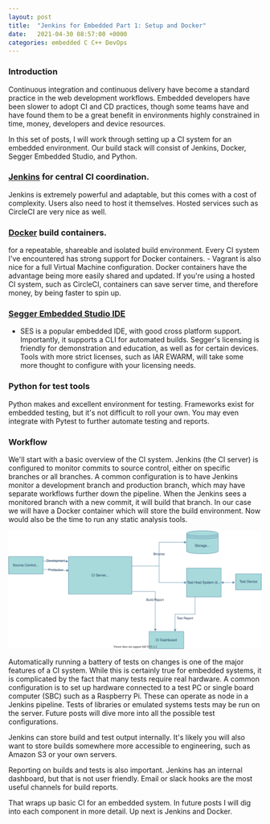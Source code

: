 ```yaml
---
layout: post
title:  "Jenkins for Embedded Part 1: Setup and Docker"
date:   2021-04-30 08:57:00 +0000 
categories: embedded C C++ DevOps
---
```


### Introduction
Continuous integration and continuous delivery have become a standard practice in the web development workflows. Embedded developers have been slower to adopt CI and CD practices, though some teams have and have found them to be a great benefit in environments highly constrained in time, money, developers and device resources. 

In this set of posts, I will work through setting up a CI system for an embedded environment. Our build stack will consist of Jenkins, Docker, Segger Embedded Studio, and Python.

### [Jenkins][1] for central CI coordination.
Jenkins is extremely powerful and adaptable, but this comes with a cost of complexity. Users also need to host it themselves. Hosted services such as CircleCI are very nice as well. 

### [Docker][2] build containers.
for a repeatable, shareable and isolated build environment. Every CI system I've encountered has strong support for Docker containers. 
    - Vagrant is also nice for a full Virtual Machine configuration. Docker containers have the advantage being more easily shared and updated. If you're using a hosted CI system, such as CircleCI, containers can save server time, and therefore money, by being faster to spin up.

### [Segger Embedded Studio IDE][3]
- SES is a popular embedded IDE, with good cross platform support. Importantly, it supports a CLI for automated builds. Segger's licensing is friendly for demonstration and education, as well as for certain devices. Tools with more strict licenses, such as IAR EWARM, will take some more thought to configure with your licensing needs.

### Python for test tools
Python makes and excellent environment for testing. Frameworks exist for embedded testing, but it's not difficult to roll your own. You may even integrate with Pytest to further automate testing and reports.

### Workflow
We'll start with a basic overview of the CI system. Jenkins (the CI server) is configured to monitor commits to source control, either on specific branches or all branches. A common configuration is to have Jenkins monitor a development branch and production branch, which may have separate workflows further down the pipeline. When the Jenkins sees a monitored branch with a new commit, it will build that branch. In our case we will have a Docker container which will store the build environment. Now would also be the time to run any static analysis tools. 

![CI Diagram](/assets/Embedded_CI.svg)

Automatically running a battery of tests on changes is one of the major features of a CI system. While this is certainly true for embedded systems, it is complicated by the fact that many tests require real hardware. A common configuration is to set up hardware connected to a test PC or single board computer (SBC) such as a Raspberry Pi. These can operate as node in a Jenkins pipeline. Tests of libraries or emulated systems tests may be run on the server. Future posts will dive more into all the possible test configurations.


Jenkins can store build and test output internally. It's likely you will also want to store builds somewhere more accessible to engineering, such as Amazon S3 or your own servers. 

Reporting on builds and tests is also important. Jenkins has an internal dashboard, but that is not user friendly. Email or slack hooks are the most useful channels for build reports. 

That wraps up basic CI for an embedded system. In future posts I will dig into each component in more detail. Up next is Jenkins and Docker.

[1]: https://www.jenkins.io/
[2]: https://www.docker.com/products/docker-desktop
[3]: https://www.segger.com/products/development-tools/embedded-studio/

